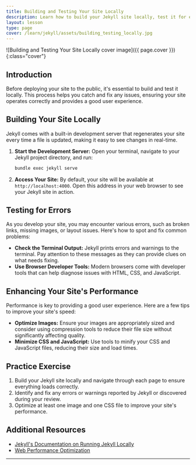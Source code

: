 ```yaml
---
title: Building and Testing Your Site Locally
description: Learn how to build your Jekyll site locally, test it for errors, and ensure it's ready for deployment, maintaining high quality and reliability.
layout: lesson
type: page
cover: /learn/jekyll/assets/building_testing_locally.jpg
---
```


![Building and Testing Your Site Locally cover image]({{ page.cover }}){:class="cover"}

## Introduction

Before deploying your site to the public, it's essential to build and test it locally. This process helps you catch and fix any issues, ensuring your site operates correctly and provides a good user experience.

## Building Your Site Locally

Jekyll comes with a built-in development server that regenerates your site every time a file is updated, making it easy to see changes in real-time.

1. **Start the Development Server:**
   Open your terminal, navigate to your Jekyll project directory, and run:
   ```bash
   bundle exec jekyll serve
   ```
2. **Access Your Site:**
   By default, your site will be available at `http://localhost:4000`. Open this address in your web browser to see your Jekyll site in action.

## Testing for Errors

As you develop your site, you may encounter various errors, such as broken links, missing images, or layout issues. Here's how to spot and fix common problems:

- **Check the Terminal Output:** Jekyll prints errors and warnings to the terminal. Pay attention to these messages as they can provide clues on what needs fixing.
- **Use Browser Developer Tools:** Modern browsers come with developer tools that can help diagnose issues with HTML, CSS, and JavaScript.

## Enhancing Your Site's Performance

Performance is key to providing a good user experience. Here are a few tips to improve your site's speed:

- **Optimize Images:** Ensure your images are appropriately sized and consider using compression tools to reduce their file size without significantly affecting quality.
- **Minimize CSS and JavaScript:** Use tools to minify your CSS and JavaScript files, reducing their size and load times.

## Practice Exercise

1. Build your Jekyll site locally and navigate through each page to ensure everything loads correctly.
2. Identify and fix any errors or warnings reported by Jekyll or discovered during your review.
3. Optimize at least one image and one CSS file to improve your site's performance.

## Additional Resources

- [Jekyll's Documentation on Running Jekyll Locally](https://jekyllrb.com/docs/)
- [Web Performance Optimization](https://web.dev/performance/)

---
